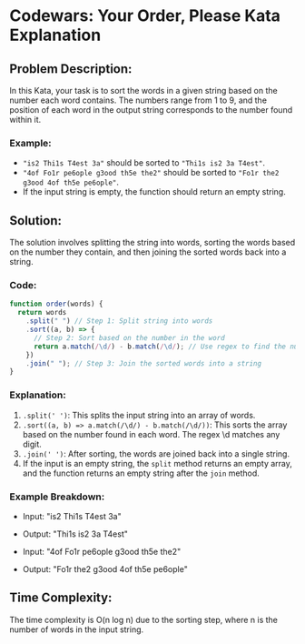 # Codewars: Your Order, Please Kata Explanation

## Problem Description:

In this Kata, your task is to sort the words in a given string based on the number each word contains. The numbers range from 1 to 9, and the position of each word in the output string corresponds to the number found within it.

### Example:

- `"is2 Thi1s T4est 3a"` should be sorted to `"Thi1s is2 3a T4est"`.
- `"4of Fo1r pe6ople g3ood th5e the2"` should be sorted to `"Fo1r the2 g3ood 4of th5e pe6ople"`.
- If the input string is empty, the function should return an empty string.

## Solution:

The solution involves splitting the string into words, sorting the words based on the number they contain, and then joining the sorted words back into a string.

### Code:

```javascript
function order(words) {
  return words
    .split(" ") // Step 1: Split string into words
    .sort((a, b) => {
      // Step 2: Sort based on the number in the word
      return a.match(/\d/) - b.match(/\d/); // Use regex to find the number in each word
    })
    .join(" "); // Step 3: Join the sorted words into a string
}
```

### Explanation:

1. `.split(' ')`: This splits the input string into an array of words.
2. `.sort((a, b) => a.match(/\d/) - b.match(/\d/))`: This sorts the array based on the number found in each word. The regex \d matches any digit.
3. `.join(' ')`: After sorting, the words are joined back into a single string.
4. If the input is an empty string, the `split` method returns an empty array, and the function returns an empty string after the `join` method.

### Example Breakdown:

- Input: "is2 Thi1s T4est 3a"

- Output: "Thi1s is2 3a T4est"

- Input: "4of Fo1r pe6ople g3ood th5e the2"

- Output: "Fo1r the2 g3ood 4of th5e pe6ople"

## Time Complexity:

The time complexity is O(n log n) due to the sorting step, where n is the number of words in the input string.
